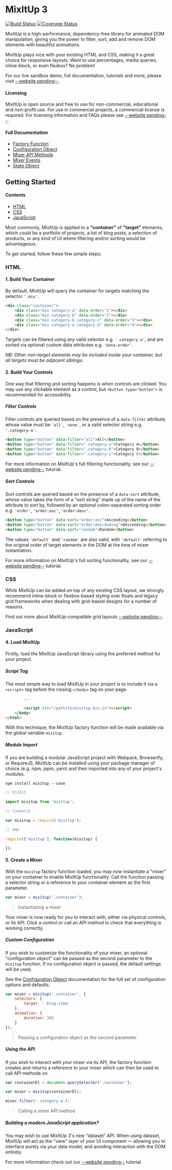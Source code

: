 # MixItUp 3

[![Build Status](https://travis-ci.org/patrickkunka/mixitup.svg?branch=v3)](https://travis-ci.org/patrickkunka/mixitup)
[![Coverage Status](https://coveralls.io/repos/github/patrickkunka/mixitup/badge.svg?branch=v3)](https://coveralls.io/github/patrickkunka/mixitup?branch=v3)

MixItUp is a high-performance, dependency-free library for animated DOM manipulation, giving you the power to filter, sort, add and remove DOM elements with beautiful animations.

MixItUp plays nice with your existing HTML and CSS, making it a great choice for responsive layouts. Want to use percentages, media queries, inline-block, or even flexbox? No problem!

For our live sandbox demo, full documentation, tutorials and more, please visit [--website pending--](pending).

#### Licensing

MixItUp is open source and free to use for non-commercial, educational and non-profit use. For use in commercial projects, a commercial license is required. For licensing information and FAQs please see [--website pending--](pending).

#### Full Documentation

- [Factory Function](./docs/mixitup.md)
- [Configuration Object](./docs/mixitup.Config.md)
- [Mixer API Methods](./docs/mixitup.Mixer.md)
- [Mixer Events](./docs/mixitup.Events.md)
- [State Object](./docs/mixitup.State.md)

## Getting Started

#### Contents

- [HTML](#html)
- [CSS](#css)
- [JavaScript](#javascript)

Most commonly, MixItUp is applied to a **"container"** of **"target"** elements, which could be a portfolio of projects, a list of blog posts, a selection of products, or any kind of UI where filtering and/or sorting would be advantageous.

To get started, follow these few simple steps:

### HTML

#### 1. Build Your Container

By default, MixItUp will query the container for targets matching the selector `'.mix'`.

```html
<div class="container">
    <div class="mix category-a" data-order="1"></div>
    <div class="mix category-b" data-order="2"></div>
    <div class="mix category-b category-c" data-order="3"></div>
    <div class="mix category-a category-d" data-order="4"></div>
</div>
```

Targets can be filtered using any valid selector e.g. `'.category-a'`, and are sorted via optional custom data attributes e.g. `'data-order'`.

*NB: Other non-target elements may be included inside your container, but all targets must be adjacent siblings.*

#### 2. Build Your Controls

One way that filtering and sorting happens is when controls are clicked. You may use any clickable element as a control, but `<button type="button">` is recommended for accessibility.

##### Filter Controls

Filter controls are queried based on the presence of a `data-filter` attribute, whose value must be `'all'`, `'none'`, or a valid selector string e.g. `'.category-a'`.

```html
<button type="button" data-filter="all">All</button>
<button type="button" data-filter=".category-a">Category A</button>
<button type="button" data-filter=".category-b">Category B</button>
<button type="button" data-filter=".category-c">Category C</button>
```

For more information on MixItUp's full filtering functionality, see our [--website pending--]() tutorial.

##### Sort Controls

Sort controls are queried based on the presence of a `data-sort` attribute, whose value takes the form of a "sort string" made up of the name of the attribute to sort by, followed by an optional colon-separated sorting order e.g. `'order'`, `'order:asc'`, `'order:desc'`.

```html
<button type="button" data-sort="order:asc">Ascending</button>
<button type="button" data-sort="order:descending">Descending</button>
<button type="button" data-sort="random">Random</button>
```

The values `'default'` and `'random'` are also valid, with `'default'` referring to the original order of target elements in the DOM at the time of mixer instantiation.

For more information on MixItUp's full sorting functionality, see our [--website pending--]() tutorial.

### CSS

While MixItUp can be added on top of any existing CSS layout, we strongly recommend inline-block or flexbox-based styling over floats and legacy grid frameworks when dealing with grid-based designs for a number of reasons.

Find out more about MixItUp-compatible grid layouts [--website pending--]().

### JavaScript

#### 4. Load MixItUp

Firstly, load the MixItUp JavaScript library using the preferred method for your project.

##### Script Tag

The most simple way to load MixItUp in your project is to include it via a `<script>` tag before the closing `</body>` tag on your page.

```html
        ...

        <script src="/path/to/mixitup.min.js"></script>
    </body>
</html>
```

With this technique, the MixItUp factory function will be made available via the global variable `mixitup`.

##### Module Import

If you are building a modular JavaScript project with Webpack, Browserify, or RequireJS, MixItUp can be installed using your package manager of choice (e.g. npm, jspm, yarn) and then imported into any of your project's modules.

`npm install mixitup --save`

```js
// ES2015

import mixitup from 'mixitup';

// CommonJS

var mixitup = require('mixitup');

// AMD

require(['mixitup'], function(mixitup) {

});
```

#### 5. Create a Mixer

With the `mixitup` factory function loaded, you may now instantiate a "mixer" on your container to enable MixItUp functionality. Call the function passing a selector string or a reference to your container element as the first parameter.

```js
var mixer = mixitup('.container');
```
> Instantiating a mixer

Your mixer is now ready for you to interact with, either via physical controls, or its API. Click a control or call an API method to check that everything is working correctly.

##### Custom Configuration

If you wish to customize the functionality of your mixer, an optional "configuration object" can be passed as the second parameter to the `mixitup` function. If no configuration object is passed, the default settings will be used.

See the [Configuration Object](/docs/mixitup.Config.md) documentation for the full set of configuration options and defaults.

```js
var mixer = mixitup('.container', {
    selectors: {
        target: '.blog-item'
    },
    animation: {
        duration: 300
    }
});
```
> Passing a configuration object as the second parameter

##### Using the API

If you wish to interact with your mixer via its API, the factory function creates and returns a reference to your mixer which can then be used to call API methods on.

```js
var containerEl = document.querySelector('.container');

var mixer = mixitup(containerEl);

mixer.filter('.category-a');
```
> Calling a mixer API method

##### Building a modern JavaScript application?

You may wish to use MixItUp 3's new "dataset" API. When using dataset, MixItUp will act as the "view" layer of your UI component — allowing you to interface purely via your data model, and avoiding interaction with the DOM entirely.

For more information check out our [--website pending--]() tutorial.